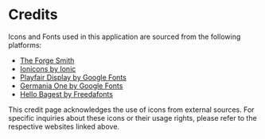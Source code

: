 

# Credits

Icons and Fonts used in this application are sourced from the following platforms:

- [The Forge Smith](https://icons.theforgesmith.com/)
- [Ionicons by Ionic](https://ionic.io/ionicons)
- [Playfair Display by Google Fonts](https://fonts.google.com/specimen/Playfair+Display)
- [Germania One by Google Fonts](https://fonts.google.com/specimen/Germania+One)
- [Hello Bagest by Freedafonts](https://freedafonts.com/hello-bagest-font/)



This credit page acknowledges the use of icons from external sources. For
specific inquiries about these icons or their usage rights, please refer to the
respective websites linked above.
